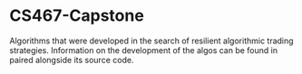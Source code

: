 # CS467-Capstone
Algorithms that were developed in the search of resilient algorithmic trading strategies. Information on the development of the algos can be found in paired alongside its source code.
